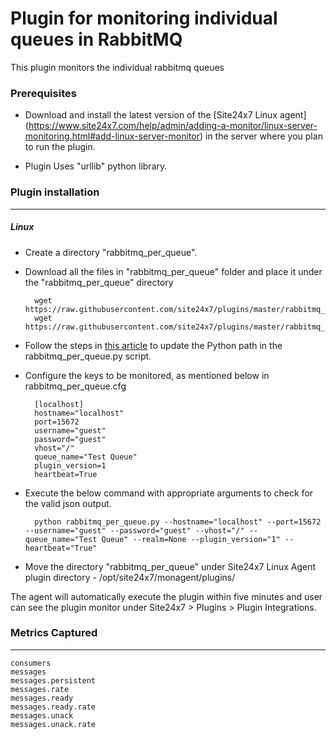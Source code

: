 Plugin for monitoring individual queues in RabbitMQ
===================================================

This plugin monitors the individual rabbitmq queues

### Prerequisites

- Download and install the latest version of the [Site24x7 Linux agent] (https://www.site24x7.com/help/admin/adding-a-monitor/linux-server-monitoring.html#add-linux-server-monitor) in the server where you plan to run the plugin. 

- Plugin Uses "urllib" python library. 


### Plugin installation
---
##### Linux 

- Create a directory "rabbitmq_per_queue".

- Download all the files in "rabbitmq_per_queue" folder and place it under the "rabbitmq_per_queue" directory

		wget https://raw.githubusercontent.com/site24x7/plugins/master/rabbitmq_per_queue/rabbitmq_per_queue.py
		wget https://raw.githubusercontent.com/site24x7/plugins/master/rabbitmq_per_queue/rabbitmq_per_queue.cfg

- Follow the steps in [this article](https://support.site24x7.com/portal/en/kb/articles/updating-python-path-in-a-plugin-script-for-linux-servers) to update the Python path in the rabbitmq_per_queue.py script.
	
- Configure the keys to be monitored, as mentioned below in rabbitmq_per_queue.cfg

		[localhost]
		hostname="localhost"
		port=15672
		username="guest"
		password="guest"
		vhost="/"
		queue_name="Test Queue"
		plugin_version=1
		heartbeat=True

- Execute the below command with appropriate arguments to check for the valid json output.  

		python rabbitmq_per_queue.py --hostname="localhost" --port=15672 --username="guest" --password="guest" --vhost="/" --queue_name="Test Queue" --realm=None --plugin_version="1" --heartbeat="True"
	
- Move the directory "rabbitmq_per_queue" under Site24x7 Linux Agent plugin directory - /opt/site24x7/monagent/plugins/

The agent will automatically execute the plugin within five minutes and user can see the plugin monitor under Site24x7 > Plugins > Plugin Integrations.

### Metrics Captured
---
	consumers
	messages
	messages.persistent
	messages.rate
	messages.ready
	messages.ready.rate
	messages.unack
	messages.unack.rate 			
